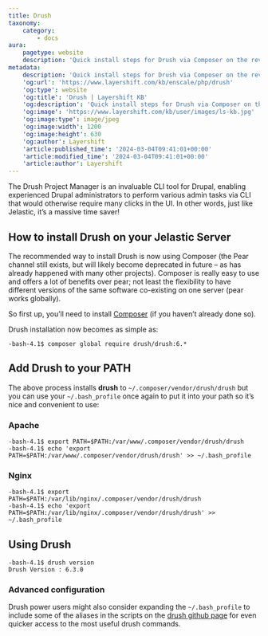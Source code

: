 ```yaml
---
title: Drush
taxonomy:
    category:
        - docs
aura:
    pagetype: website
    description: 'Quick install steps for Drush via Composer on the revolutionary Enscale PaaS.'
metadata:
    description: 'Quick install steps for Drush via Composer on the revolutionary Enscale PaaS.'
    'og:url': 'https://www.layershift.com/kb/enscale/php/drush'
    'og:type': website
    'og:title': 'Drush | Layershift KB'
    'og:description': 'Quick install steps for Drush via Composer on the revolutionary Enscale PaaS.'
    'og:image': 'https://www.layershift.com/kb/user/images/ls-kb.jpg'
    'og:image:type': image/jpeg
    'og:image:width': 1200
    'og:image:height': 630
    'og:author': Layershift
    'article:published_time': '2024-03-04T09:41:01+00:00'
    'article:modified_time': '2024-03-04T09:41:01+00:00'
    'article:author': Layershift
---
```


The Drush Project Manager is an invaluable CLI tool for Drupal, enabling experienced Drupal administrators to perform various admin tasks via CLI that would otherwise require many clicks in the UI. In other words, just like Jelastic, it’s a massive time saver!

## How to install Drush on your Jelastic Server

The recommended way to install Drush is now using Composer (the Pear channel still exists, but will likely become deprecated in future – as has already happened with many other projects). Composer is really easy to use and offers a lot of benefits over pear; not least the flexibility to have different versions of the same software co-existing on one server (pear works globally).

So first up, you’ll need to install [Composer](../composer) (if you haven’t already done so).

Drush installation now becomes as simple as:

	-bash-4.1$ composer global require drush/drush:6.*

## Add Drush to your PATH

The above process installs **drush** to `~/.composer/vendor/drush/drush` but you can use your `~/.bash_profile` once again to put it into your path so it’s nice and convenient to use:

### Apache

	-bash-4.1$ export PATH=$PATH:/var/www/.composer/vendor/drush/drush
	-bash-4.1$ echo 'export PATH=$PATH:/var/www/.composer/vendor/drush/drush' >> ~/.bash_profile

### Nginx

	-bash-4.1$ export PATH=$PATH:/var/lib/nginx/.composer/vendor/drush/drush
	-bash-4.1$ echo 'export PATH=$PATH:/var/lib/nginx/.composer/vendor/drush/drush' >> ~/.bash_profile

## Using Drush

	-bash-4.1$ drush version
	Drush Version : 6.3.0

### Advanced configuration

Drush power users might also consider expanding the `~/.bash_profile` to include some of the aliases in the scripts on the [drush github page](https://github.com/drush-ops/drush#post-install) for even quicker access to the most useful drush commands.






